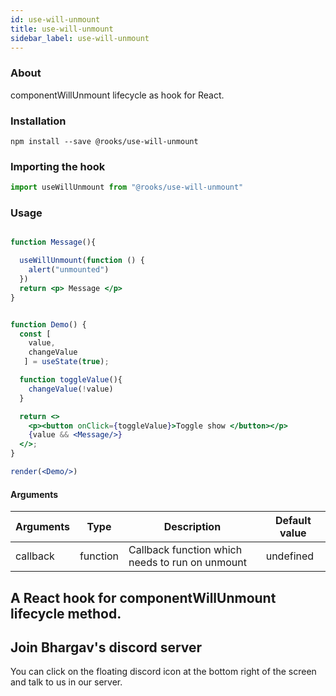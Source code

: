 ```yaml
---
id: use-will-unmount
title: use-will-unmount
sidebar_label: use-will-unmount
---
```


   

### About

componentWillUnmount lifecycle as hook for React.
<br/>

### Installation

    npm install --save @rooks/use-will-unmount

### Importing the hook

```javascript
import useWillUnmount from "@rooks/use-will-unmount"
```

### Usage

```jsx

function Message(){

  useWillUnmount(function () {
    alert("unmounted")
  })
  return <p> Message </p>
}


function Demo() {
  const [
    value,
    changeValue
   ] = useState(true);

  function toggleValue(){
    changeValue(!value)
  }

  return <>
    <p><button onClick={toggleValue}>Toggle show </button></p>
    {value && <Message/>}
  </>;
}

render(<Demo/>)
```

#### Arguments

| Arguments | Type     | Description                                     | Default value |
| --------- | -------- | ----------------------------------------------- | ------------- |
| callback  | function | Callback function which needs to run on unmount | undefined     |

## A React hook for componentWillUnmount lifecycle method.


## Join Bhargav's discord server
You can click on the floating discord icon at the bottom right of the screen and talk to us in our server.

    